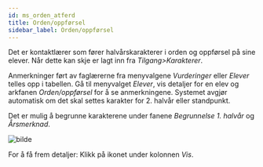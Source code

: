 ```yaml
---
id: ms_orden_atferd
title: Orden/oppførsel
sidebar_label: Orden/oppførsel
---
```


Det er kontaktlærer som fører halvårskarakterer i orden og oppførsel på sine elever. Når dette kan skje er lagt inn fra _Tilgang>Karakterer_.

Anmerkninger ført av faglærerne fra menyvalgene _Vurderinger_ eller _Elever_ telles opp i tabellen. Gå til menyvalget _Elever_, vis detaljer for en elev og arkfanen _Orden/oppførsel_ for å se anmerkningene. Systemet avgjør automatisk om det skal settes karakter for 2. halvår eller standpunkt. 

Det er mulig å begrunne karakterene under fanene _Begrunnelse 1. halvår_ og _Årsmerknad_.

![bilde](https://github.com/BarmanHanssen/iskole/assets/80097133/33736d09-60ac-4750-8b78-54068784794e)

For å få frem detaljer: Klikk på ikonet under kolonnen _Vis_.
